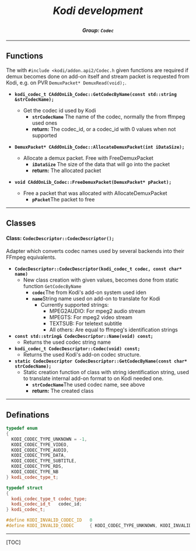 # *<p align="center">Kodi development</p>*
#### *<p align="center">Group: ```Codec```</p>*

----------

Functions
-------------

The with ```#include <kodi/addon.api2/Codec.h``` given functions are required if demux becomes done on add-on itself and stream packet is requested from Kodi, e.g. on PVR ```DemuxPacket* DemuxRead(void);```.

*  <b>```kodi_codec_t CAddOnLib_Codec::GetCodecByName(const std::string &strCodecName);```</b>
    * Get the codec id used by Kodi
	    * <b>```strCodecName```</b> The name of the codec, normally the from ffmpeg used ones
		* <b>return:</b> The codec_id, or a codec_id with 0 values when not supported

*  <b>```DemuxPacket* CAddOnLib_Codec::AllocateDemuxPacket(int iDataSize);```</b>
    * Allocate a demux packet. Free with FreeDemuxPacket
	    * <b>```iDataSize```</b> The size of the data that will go into the packet
		* <b>return:</b> The allocated packet

*  <b>```void CAddOnLib_Codec::FreeDemuxPacket(DemuxPacket* pPacket);```</b>
    * Free a packet that was allocated with AllocateDemuxPacket
	    * <b>```pPacket```</b>The packet to free

----------

Classes
-------------

#### Class: ```CodecDescriptor::CodecDescriptor();```
Adapter which converts codec names used by several backends into their FFmpeg equivalents.

*  <b>```CodecDescriptor::CodecDescriptor(kodi_codec_t codec, const char* name)```</b>
    * New class creation with given values, becomes done from static function ```GetCodecByName```
	    * <b>```codec```</b>The from Kodi's add-on system used iden
	    * <b>```name```</b>String name used on add-on to translate for Kodi
		    * Currently supported strings:
		      - MPEG2AUDIO: 
		      For mpeg2 audio stream
		      - MPEGTS:
		      For mpeg2 video stream
		      - TEXTSUB:
		      For teletext subtitle
		      - All others:
		      Are equal to ffmpeg's identification strings
*  <b>```const std::string& CodecDescriptor::Name(void) const;```</b>
	* Returns the used codec string name
*  <b>```kodi_codec_t CodecDescriptor::Codec(void) const;```</b>
	*  Returns the used Kodi's add-on codec structure.
*  <b>```static CodecDescriptor CodecDescriptor::GetCodecByName(const char* strCodecName);```</b>
	* Static creation function of class with string identification string, used to translate internal add-on format to on Kodi needed one.
	    * <b>```strCodecName```</b>The used codec name, see above
		* <b>return:</b> The created class

----------

Definations
-------------
```C++
typedef enum
{
  KODI_CODEC_TYPE_UNKNOWN = -1,
  KODI_CODEC_TYPE_VIDEO,
  KODI_CODEC_TYPE_AUDIO,
  KODI_CODEC_TYPE_DATA,
  KODI_CODEC_TYPE_SUBTITLE,
  KODI_CODEC_TYPE_RDS,
  KODI_CODEC_TYPE_NB
} kodi_codec_type_t;

typedef struct
{
  kodi_codec_type_t codec_type;
  kodi_codec_id_t   codec_id;
} kodi_codec_t;

#define KODI_INVALID_CODEC_ID   0
#define KODI_INVALID_CODEC      { KODI_CODEC_TYPE_UNKNOWN, KODI_INVALID_CODEC_ID }
```

----------
[TOC]
